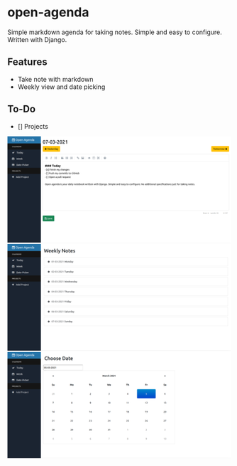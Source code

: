 # open-agenda
Simple markdown agenda for taking notes. Simple and easy to configure. Written with Django.

## Features
- Take note with markdown
- Weekly view and date picking

## To-Do
- [] Projects

![Agenda 1](images/2021-03-05-14-46-55.png)
![Agenda 2](images/2021-03-05-14-47-10.png)
![Agenda 3](images/2021-03-05-14-47-32.png)